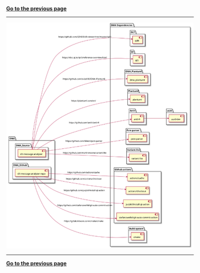 [**Go to the previous page**](../../README.md)

----

![Thridparty dependencies diagram](./thirdparty_deps.svg) 

----

[**Go to the previous page**](../../README.md)